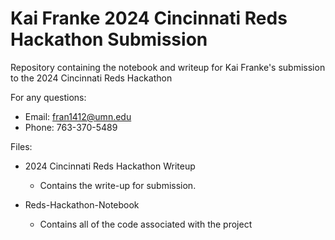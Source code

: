 # Kai Franke 2024 Cincinnati Reds Hackathon Submission

Repository containing the notebook and writeup for Kai Franke's submission to the 2024 Cincinnati Reds Hackathon

For any questions:
* Email: fran1412@umn.edu
* Phone: 763-370-5489

Files:
* 2024 Cincinnati Reds Hackathon Writeup
  * Contains the write-up for submission.

* Reds-Hackathon-Notebook
  * Contains all of the code associated with the project

